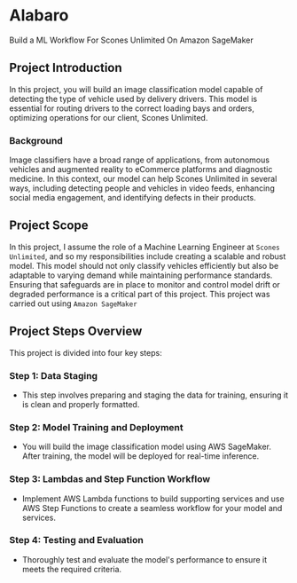# Alabaro
Build a ML Workflow For Scones Unlimited On Amazon SageMaker


## Project Introduction

In this project, you will build an image classification model capable of detecting the type of vehicle used by delivery drivers. This model is essential for routing drivers to the correct loading bays and orders, optimizing operations for our client, Scones Unlimited.

### Background

Image classifiers have a broad range of applications, from autonomous vehicles and augmented reality to eCommerce platforms and diagnostic medicine. In this context, our model can help Scones Unlimited in several ways, including detecting people and vehicles in video feeds, enhancing social media engagement, and identifying defects in their products.

## Project Scope

In this project, I assume the role of a Machine Learning Engineer at `Scones Unlimited`, and so my responsibilities include creating a scalable and robust model. This model should not only classify vehicles efficiently but also be adaptable to varying demand while maintaining performance standards. Ensuring that safeguards are in place to monitor and control model drift or degraded performance is a critical part of this project. This project was carried out using `Amazon SageMaker`

## Project Steps Overview

This project is divided into four key steps:

### Step 1: Data Staging
- This step involves preparing and staging the data for training, ensuring it is clean and properly formatted.

### Step 2: Model Training and Deployment
- You will build the image classification model using AWS SageMaker. After training, the model will be deployed for real-time inference.

### Step 3: Lambdas and Step Function Workflow
- Implement AWS Lambda functions to build supporting services and use AWS Step Functions to create a seamless workflow for your model and services.

### Step 4: Testing and Evaluation
- Thoroughly test and evaluate the model's performance to ensure it meets the required criteria.
